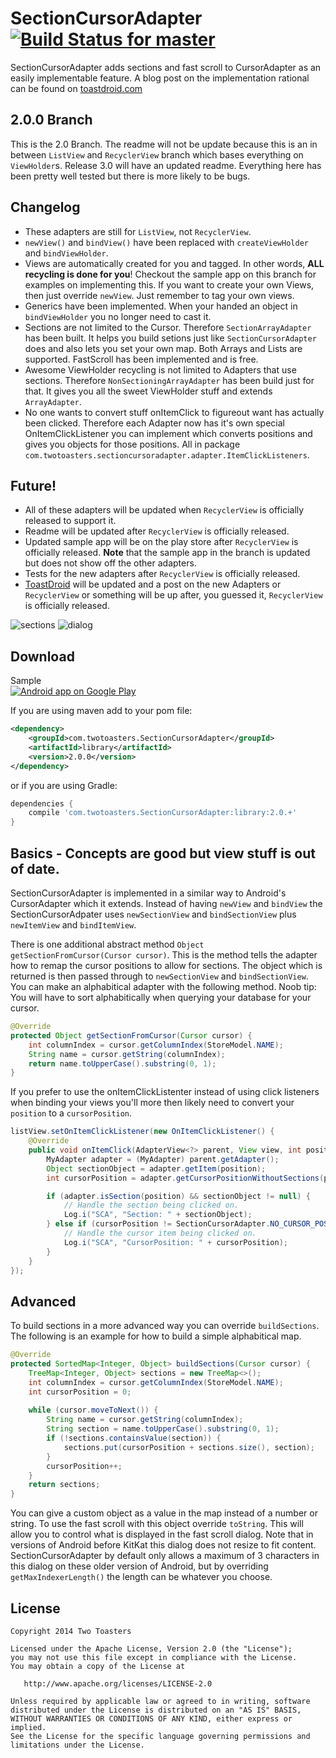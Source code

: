 # SectionCursorAdapter &nbsp;&nbsp; [![Build Status for master](https://travis-ci.org/twotoasters/SectionCursorAdapter.svg?branch=master)](https://travis-ci.org/twotoasters/SectionCursorAdapter)
SectionCursorAdapter adds sections and fast scroll to CursorAdapter as an easily implementable feature.
A blog post on the implementation rational can be found on [toastdroid.com](http://toastdroid.com/2014/05/09/adding-sections-to-cursoradapter)

## 2.0.0 Branch
This is the 2.0 Branch. The readme will not be update because this is an in between `ListView` and `RecyclerView` branch which bases everything on `ViewHolder`s. Release 3.0 will have an updated readme. Everything here has been pretty well tested but there is more likely to be bugs.

## Changelog

- These adapters are still for `ListView`, not `RecyclerView`.
- `newView()` and `bindView()` have been replaced with `createViewHolder` and `bindViewHolder`.
- Views are automatically created for you and tagged. In other words, **ALL recycling is done for you**! Checkout the sample app on this branch for examples on implementing this. If you want to create your own Views, then just override `newView`. Just remember to tag your own views.
- Generics have been implemented. When your handed an object in `bindViewHolder` you no longer need to cast it.
- Sections are not limited to the Cursor. Therefore `SectionArrayAdapter` has been built. It helps you build setions just like `SectionCursorAdapter` does and also lets you set your own map. Both Arrays and Lists are supported. FastScroll has been implemented and is free.
- Awesome ViewHolder recycling is not limited to Adapters that use sections. Therefore `NonSectioningArrayAdapter` has been build just for that. It gives you all the sweet ViewHolder stuff and extends `ArrayAdapter`.
- No one wants to convert stuff onItemClick to figureout want has actually been clicked. Therefore each Adapter now has it's own special OnItemClickListener you can implement which converts positions and gives you objects for those positions. All in package `com.twotoasters.sectioncursoradapter.adapter.ItemClickListeners`.

## Future!
- All of these adapters will be updated when `RecyclerView` is officially released to support it.
- Readme will be updated after `RecyclerView` is officially released.
- Updated sample app will be on the play store after `RecyclerView` is officially released. **Note** that the sample app in the branch is updated but does not show off the other adapters.
- Tests for the new adapters after `RecyclerView` is officially released.
- [ToastDroid](http://toastdroid.com/2014/09/03/unlocking-recyclerview/) will be updated and a post on the new Adapters or `RecyclerView` or something will be up after, you guessed it, `RecyclerView` is officially released.

![sections](screenshots/sections.png)      ![dialog](screenshots/dialog.png)

## Download

Sample
<br />
<a href="https://play.google.com/store/apps/details?id=com.twotoasters.sectioncursoradaptersample">
  <img alt="Android app on Google Play"
       src="https://developer.android.com/images/brand/en_app_rgb_wo_45.png" />
</a>

If you are using maven add to your pom file:

```xml
<dependency>
    <groupId>com.twotoasters.SectionCursorAdapter</groupId>
    <artifactId>library</artifactId>
    <version>2.0.0</version>
</dependency>
```

or if you are using Gradle:

```groovy
dependencies {
    compile 'com.twotoasters.SectionCursorAdapter:library:2.0.+'
}
```

## Basics - Concepts are good but view stuff is out of date.
SectionCursorAdapter is implemented in a similar way to Android's CursorAdapter which it extends. Instead of having `newView` and `bindView` the SectionCursorAdpater uses `newSectionView` and `bindSectionView` plus `newItemView` and `bindItemView`. 

There is one additional abstract method `Object getSectionFromCursor(Cursor cursor)`. This is the method tells the adapter how to remap the cursor positions to allow for sections. The object which is returned is then passed through to `newSectionView` and `bindSectionView`. You can make an alphabitical adapter with the following method. Noob tip: You will have to sort alphabitically when querying your database for your cursor.

```java
@Override
protected Object getSectionFromCursor(Cursor cursor) {
    int columnIndex = cursor.getColumnIndex(StoreModel.NAME);
    String name = cursor.getString(columnIndex);
    return name.toUpperCase().substring(0, 1);
}
```

If you prefer to use the onItemClickListenter instead of using click listeners when binding your views you'll more then likely need to convert your `position` to a `cursorPosition`.

```java
listView.setOnItemClickListener(new OnItemClickListener() {
    @Override
    public void onItemClick(AdapterView<?> parent, View view, int position, long id) {
        MyAdapter adapter = (MyAdapter) parent.getAdapter();
        Object sectionObject = adapter.getItem(position);
        int cursorPosition = adapter.getCursorPositionWithoutSections(position);

        if (adapter.isSection(position) && sectionObject != null) {
            // Handle the section being clicked on.
            Log.i("SCA", "Section: " + sectionObject);
        } else if (cursorPosition != SectionCursorAdapter.NO_CURSOR_POSITION) {
            // Handle the cursor item being clicked on.
            Log.i("SCA", "CursorPosition: " + cursorPosition);
        }
    }
});
```
## Advanced
To build sections in a more advanced way you can override `buildSections`. The following is an example for how to build a simple alphabitical map.
```java
@Override
protected SortedMap<Integer, Object> buildSections(Cursor cursor) {
    TreeMap<Integer, Object> sections = new TreeMap<>();
    int columnIndex = cursor.getColumnIndex(StoreModel.NAME);
    int cursorPosition = 0;
        
    while (cursor.moveToNext()) {
        String name = cursor.getString(columnIndex);
        String section = name.toUpperCase().substring(0, 1);
        if (!sections.containsValue(section)) {
            sections.put(cursorPosition + sections.size(), section);
        }
        cursorPosition++;
    }
    return sections;
}
```
You can give a custom object as a value in the map instead of a number or string. To use the fast scroll with this object override `toString`. This will allow you to control what is displayed in the fast scroll dialog. Note that in versions of Android before KitKat this dialog does not resize to fit content. SectionCursorAdapter by default only allows a maximum of 3 characters in this dialog on these older version of Android, but by overriding `getMaxIndexerLength()` the length can be whatever you choose.

## License

    Copyright 2014 Two Toasters
    
    Licensed under the Apache License, Version 2.0 (the "License");
    you may not use this file except in compliance with the License.
    You may obtain a copy of the License at
    
       http://www.apache.org/licenses/LICENSE-2.0
       
    Unless required by applicable law or agreed to in writing, software
    distributed under the License is distributed on an "AS IS" BASIS,
    WITHOUT WARRANTIES OR CONDITIONS OF ANY KIND, either express or implied.
    See the License for the specific language governing permissions and
    limitations under the License.
